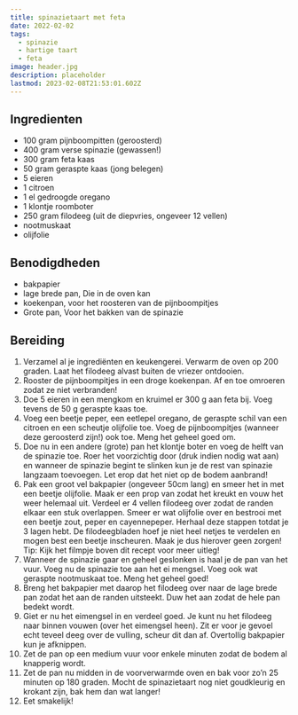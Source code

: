 ```yaml
---
title: spinazietaart met feta
date: 2022-02-02
tags:
  - spinazie
  - hartige taart
  - feta
image: header.jpg
description: placeholder
lastmod: 2023-02-08T21:53:01.602Z
---
```


## Ingredienten

-   100 gram  pijnboompitten (geroosterd) 
-   400 gram  verse spinazie (gewassen!) 
-   300 gram  feta kaas 
-   50 gram  geraspte kaas (jong belegen) 
-   5  eieren 
-   1  citroen 
-   1  el gedroogde oregano 
-   1  klontje roomboter 
-   250 gram  filodeeg (uit de diepvries, ongeveer 12 vellen) 
-   nootmuskaat 
-   olijfolie 

## Benodigdheden
-   bakpapier
-   lage brede pan, Die in de oven kan
-   koekenpan, voor het roosteren van de pijnboompitjes
-   Grote pan, Voor het bakken van de spinazie

## Bereiding

1.  Verzamel al je ingrediënten en keukengerei. Verwarm de oven op 200 graden. Laat het filodeeg alvast buiten de vriezer ontdooien. 
2.  Rooster de pijnboompitjes in een droge koekenpan. Af en toe omroeren zodat ze niet verbranden! 
3.  Doe 5 eieren in een mengkom en kruimel er 300 g aan feta bij. Voeg tevens de 50 g geraspte kaas toe. 
4.  Voeg een beetje peper, een eetlepel oregano, de geraspte schil van een citroen en een scheutje olijfolie toe. Voeg de pijnboompitjes (wanneer deze geroosterd zijn!) ook toe. Meng het geheel goed om. 
5.  Doe nu in een andere (grote) pan het klontje boter en voeg de helft van de spinazie toe. Roer het voorzichtig door (druk indien nodig wat aan) en wanneer de spinazie begint te slinken kun je de rest van spinazie langzaam toevoegen. Let erop dat het niet op de bodem aanbrand! 
6.  Pak een groot vel bakpapier (ongeveer 50cm lang) en smeer het in met een beetje olijfolie. Maak er een prop van zodat het kreukt en vouw het weer helemaal uit. Verdeel er 4 vellen filodeeg over zodat de randen elkaar een stuk overlappen. Smeer er wat olijfolie over en bestrooi met een beetje zout, peper en cayennepeper. Herhaal deze stappen totdat je 3 lagen hebt. De filodeegbladen hoef je niet heel netjes te verdelen en mogen best een beetje inscheuren. Maak je dus hierover geen zorgen!   Tip: Kijk het filmpje boven dit recept voor meer uitleg! 
7.  Wanneer de spinazie gaar en geheel geslonken is haal je de pan van het vuur. Voeg nu de spinazie toe aan het ei mengsel. Voeg ook wat geraspte nootmuskaat toe. Meng het geheel goed! 
8.  Breng het bakpapier met daarop het filodeeg over naar de lage brede pan zodat het aan de randen uitsteekt. Duw het aan zodat de hele pan bedekt wordt. 
9.  Giet er nu het eimengsel in en verdeel goed. Je kunt nu het filodeeg naar binnen vouwen (over het eimengsel heen). Zit er voor je gevoel echt teveel deeg over de vulling, scheur dit dan af. Overtollig bakpapier kun je afknippen. 
10.  Zet de pan op een medium vuur voor enkele minuten zodat de bodem al knapperig wordt. 
11.  Zet de pan nu midden in de voorverwarmde oven en bak voor zo’n 25 minuten op 180 graden. Mocht de spinazietaart nog niet goudkleurig en krokant zijn, bak hem dan wat langer! 
12.  Eet smakelijk!